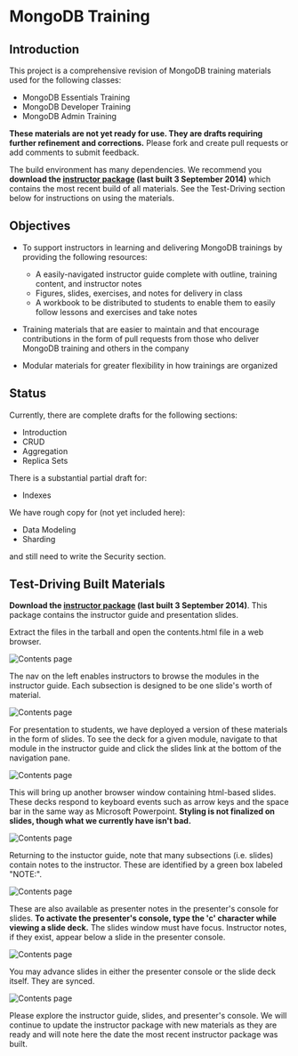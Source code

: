 MongoDB Training
================

Introduction
------------

This project is a comprehensive revision of MongoDB training materials used for the following classes:

- MongoDB Essentials Training
- MongoDB Developer Training
- MongoDB Admin Training

**These materials are not yet ready for use. They are drafts requiring further refinement and corrections.** Please fork and create pull requests or add comments to submit feedback. 

The build environment has many dependencies. We recommend you **download the [instructor package](https://s3.amazonaws.com/edu-static.mongodb.com/training/instructor-package.tar.gz) (last built 3 September 2014)** which contains the most recent build of all materials. See the Test-Driving section below for instructions on using the materials.

Objectives
----------

- To support instructors in learning and delivering MongoDB trainings by providing the following resources:

  - A easily-navigated instructor guide complete with outline, training content, and instructor notes
  - Figures, slides, exercises, and notes for delivery in class
  - A workbook to be distributed to students to enable them to easily follow lessons and exercises and take notes

- Training materials that are easier to maintain and that encourage contributions in the form of pull requests from those who deliver MongoDB training and others in the company
- Modular materials for greater flexibility in how trainings are organized

Status
------

Currently, there are complete drafts for the following sections:

- Introduction
- CRUD
- Aggregation
- Replica Sets

There is a substantial partial draft for:

- Indexes

We have rough copy for (not yet included here):

- Data Modeling
- Sharding

and still need to write the Security section.


Test-Driving Built Materials
----------------------------

**Download the [instructor package](https://s3.amazonaws.com/edu-static.mongodb.com/training/instructor-package.tar.gz) (last built 3 September 2014)**. This package contains the instructor guide and presentation slides.

Extract the files in the tarball and open the contents.html file in a web browser.

![Contents page](https://s3.amazonaws.com/edu-static.mongodb.com/training/images/contents.png)

The nav on the left enables instructors to browse the modules in the instructor guide. Each subsection is designed to be one slide's worth of material. 

![Contents page](https://s3.amazonaws.com/edu-static.mongodb.com/training/images/instructor_guide.png)

For presentation to students, we have deployed a version of these materials in the form of slides. To see the deck for a given module, navigate to that module in the instructor guide and click the slides link at the bottom of the navigation pane.

![Contents page](https://s3.amazonaws.com/edu-static.mongodb.com/training/images/instructor_guide_click_slides.png)

This will bring up another browser window containing html-based slides. These decks respond to keyboard events such as arrow keys and the space bar in the same way as Microsoft Powerpoint. **Styling is not finalized on slides, though what we currently have isn't bad.**

![Contents page](https://s3.amazonaws.com/edu-static.mongodb.com/training/images/module_slides.png)

Returning to the instuctor guide, note that many subsections (i.e. slides) contain notes to the instructor. These are identified by a green box labeled "NOTE:".

![Contents page](https://s3.amazonaws.com/edu-static.mongodb.com/training/images/instructor_note_in_guide.png)

These are also available as presenter notes in the presenter's console for slides. **To activate the presenter's console, type the 'c' character while viewing a slide deck.** The slides window must have focus. Instructor notes, if they exist, appear below a slide in the presenter console.

![Contents page](https://s3.amazonaws.com/edu-static.mongodb.com/training/images/presenter_console.png)

You may advance slides in either the presenter console or the slide deck itself. They are synced.

![Contents page](https://s3.amazonaws.com/edu-static.mongodb.com/training/images/presenter_console_with_corresponding_slide.png)

Please explore the instructor guide, slides, and presenter's console. We will continue to update the instructor package with new materials as they are ready and will note here the date the most recent instructor package was built.
